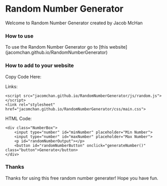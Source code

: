 # Random Number Generator
Welcome to Random Number Generator created by Jacob McHan

### How to use
To use the Random Number Generator go to [this website] (jacomchan.github.io/RandomNumberGenerator)

### How to add to your website
Copy Code Here:

Links:
```
<script src="jacomchan.github.io/RandomNumberGenerator/js/random.js"></script>
<link rel="stylesheet" href="jacomchan.github.io/RandomNumberGenerator/css/main.css">
```

HTML Code:
```
<div class="NumberBox">
    <input type="number" id="minNumber" placeholder="Min Number">
    <input type="number" id="maxNumber" placeholder="Max Number">
    <p id="randomNumberOutput"></p>
    <button id="randomNumberButton" onclick="generateNumber()" class="button">Generate</button>
</div>
```
### Thanks
Thanks for using this free random number generater! Hope you have fun.
